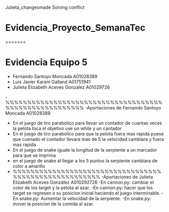  Julieta_changesmade
 Solving conflict
# Evidencia_Proyecto_SemanaTec
=======
# Evidencia Equipo 5

- Fernando Santoyo Moncada A01028389 
- Luis Javier Karam Galland A01751941
- Julieta Elizabeth Aceves Gonzalez    A01029726


-%%%%%%%%%%%%%%%%%%%%%%%%%%%%%%%%%%%%%%%%%%%%%%%%%%%%%%
-Aportaciones de Fernando Santoyo Moncada A01028389
- En el juego de tiro parabolico para llevar un contador de cuantas veces la pelota toca el objetivo use un while y un cantador
- En el juego de tiro parabolico para que la pelota fuera mas rapida puese que cuenado el contador llevara mas de 5 la velocidad cambiara y fuera mas rapida 
- En el juego de snake iguale la longitud de la serpiente a un marcador para que se imprima
- en el juego de snake al llegar a los 5 puntos la serpiente cambiara de color a amarillo
- %%%%%%%%%%%%%%%%%%%%%%%%%%%%%%%%%%%%%%%%%%%%%%%%%%%%%%
-Aportaciones de Julieta Elizabeth Aceves González A010292726
-En cannon.py: cambiar el color de los target y la pelota al azar.
-En cannon.py: hacer que los target se regresen a su posicion inicial haciendo el juego interminable.
-En snake.py: Aumentar la velocidad de la serpiente.
-En snake.py: mover la posicion de la comida al azar.  

